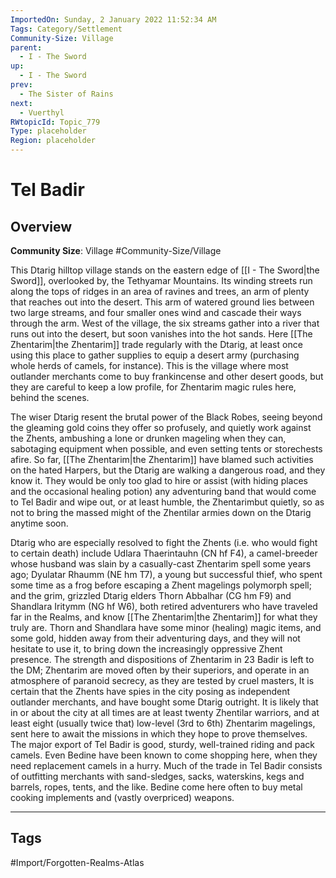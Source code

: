 ```yaml
---
ImportedOn: Sunday, 2 January 2022 11:52:34 AM
Tags: Category/Settlement
Community-Size: Village
parent:
  - I - The Sword
up:
  - I - The Sword
prev:
  - The Sister of Rains
next:
  - Vuerthyl
RWtopicId: Topic_779
Type: placeholder
Region: placeholder
---
```

# Tel Badir
## Overview
**Community Size**: Village
#Community-Size/Village

This Dtarig hilltop village stands on the eastern edge of [[I - The Sword|the Sword]], overlooked by, the Tethyamar Mountains. Its winding streets run along the tops of ridges in an area of ravines and trees, an arm of plenty that reaches out into the desert. This arm of watered ground lies between two large streams, and four smaller ones wind and cascade their ways through the arm. West of the village, the six streams gather into a river that runs out into the desert, but soon vanishes into the hot sands. Here [[The Zhentarim|the Zhentarim]] trade regularly with the Dtarig, at least once using this place to gather supplies to equip a desert army (purchasing whole herds of camels, for instance). This is the village where most outlander merchants come to buy frankincense and other desert goods, but they are careful to keep a low profile, for Zhentarim magic rules here, behind the scenes.

The wiser Dtarig resent the brutal power of the Black Robes, seeing beyond the gleaming gold coins they offer so profusely, and quietly work against the Zhents, ambushing a lone or drunken mageling when they can, sabotaging equipment when possible, and even setting tents or storechests afire. So far, [[The Zhentarim|the Zhentarim]] have blamed such activities on the hated Harpers, but the Dtarig are walking a dangerous road, and they know it. They would be only too glad to hire or assist (with hiding places and the occasional healing potion) any adventuring band that would come to Tel Badir and wipe out, or at least humble, the Zhentarimbut quietly, so as not to bring the massed might of the Zhentilar armies down on the Dtarig anytime soon.

Dtarig who are especially resolved to fight the Zhents (i.e. who would fight to certain death) include Udlara Thaerintauhn (CN hf F4), a camel-breeder whose husband was slain by a casually-cast Zhentarim spell some years ago; Dyulatar Rhaumm (NE hm T7), a young but successful thief, who spent some time as a frog before escaping a Zhent magelings polymorph spell; and the grim, grizzled Dtarig elders Thorn Abbalhar (CG hm F9) and Shandlara Iritymm (NG hf W6), both retired adventurers who have traveled far in the Realms, and know [[The Zhentarim|the Zhentarim]] for what they truly are. Thorn and Shandlara have some minor (healing) magic items, and some gold, hidden away from their adventuring days, and they will not hesitate to use it, to bring down the increasingly oppressive Zhent presence. The strength and dispositions of Zhentarim in 23 Badir is left to the DM; Zhentarim are moved often by their superiors, and operate in an atmosphere of paranoid secrecy, as they are tested by cruel masters, It is certain that the Zhents have spies in the city posing as independent outlander merchants, and have bought some Dtarig outright. It is likely that in or about the city at all times are at least twenty Zhentilar warriors, and at least eight (usually twice that) low-level (3rd to 6th) Zhentarim magelings, sent here to await the missions in which they hope to prove themselves. The major export of Tel Badir is good, sturdy, well-trained riding and pack camels. Even Bedine have been known to come shopping here, when they need replacement camels in a hurry. Much of the trade in Tel Badir consists of outfitting merchants with sand-sledges, sacks, waterskins, kegs and barrels, ropes, tents, and the like. Bedine come here often to buy metal cooking implements and (vastly overpriced) weapons.


---
## Tags
#Import/Forgotten-Realms-Atlas

